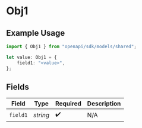 # Obj1

## Example Usage

```typescript
import { Obj1 } from "openapi/sdk/models/shared";

let value: Obj1 = {
    field1: "<value>",
};
```

## Fields

| Field              | Type               | Required           | Description        |
| ------------------ | ------------------ | ------------------ | ------------------ |
| `field1`           | *string*           | :heavy_check_mark: | N/A                |